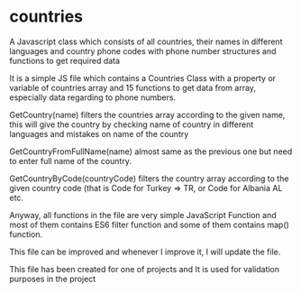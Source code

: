# countries
A Javascript class which consists of all countries, their names in different languages and country phone codes with phone number structures and functions to get required data

It is a simple JS file which contains a Countries Class with a property or variable of countries array and 15 functions to get data from array, especially data regarding to phone numbers.

GetCountry(name) filters the countries array according to the given name, 
this will give the country by checking name of country in different languages and mistakes on name of the country

GetCountryFromFullName(name) almost same as the previous one but need to enter full name of the country.

GetCountryByCode(countryCode) filters the country array according to the given country code (that is Code for Turkey => TR, or Code for Albania AL etc.

Anyway, all functions in the file are very simple JavaScript Function and most of them contains ES6 filter function and some of them contains map() function.

This file can be improved and whenever I improve it, I will update the file.

This file has been created for one of projects and It is used for validation purposes in the project
